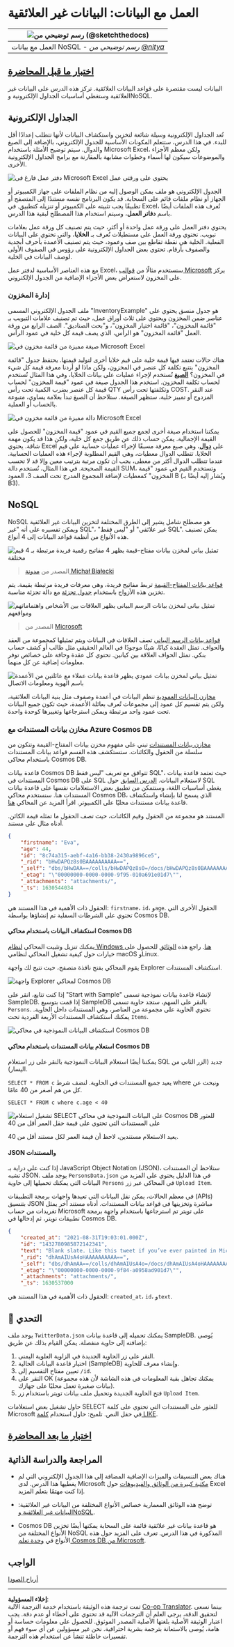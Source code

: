 <!--
CO_OP_TRANSLATOR_METADATA:
{
  "original_hash": "54c5a1c74aecb69d2f9099300a4b7eea",
  "translation_date": "2025-09-04T15:42:05+00:00",
  "source_file": "2-Working-With-Data/06-non-relational/README.md",
  "language_code": "ar"
}
-->
# العمل مع البيانات: البيانات غير العلائقية

|![رسم توضيحي من [(@sketchthedocs)](https://sketchthedocs.dev)](../../sketchnotes/06-NoSQL.png)|
|:---:|
|العمل مع بيانات NoSQL - _رسم توضيحي من [@nitya](https://twitter.com/nitya)_|

## [اختبار ما قبل المحاضرة](https://purple-hill-04aebfb03.1.azurestaticapps.net/quiz/10)

البيانات ليست مقتصرة على قواعد البيانات العلائقية. تركز هذه الدرس على البيانات غير العلائقية وستغطي أساسيات الجداول الإلكترونية وNoSQL.

## الجداول الإلكترونية

تُعد الجداول الإلكترونية وسيلة شائعة لتخزين واستكشاف البيانات لأنها تتطلب إعدادًا أقل للبدء. في هذا الدرس، ستتعلم المكونات الأساسية للجدول الإلكتروني، بالإضافة إلى الصيغ والدوال. سيتم توضيح الأمثلة باستخدام Microsoft Excel، ولكن معظم الأجزاء والموضوعات سيكون لها أسماء وخطوات مشابهة بالمقارنة مع برامج الجداول الإلكترونية الأخرى.

![دفتر عمل فارغ في Microsoft Excel يحتوي على ورقتي عمل](../../../../translated_images/parts-of-spreadsheet.120711c82aa18a45c3e62a491a15bba0a31ab0e9db407ec022702fed8ffd89bf.ar.png)

الجدول الإلكتروني هو ملف يمكن الوصول إليه من نظام الملفات على جهاز الكمبيوتر أو الجهاز أو نظام ملفات قائم على السحابة. قد يكون البرنامج نفسه مستندًا إلى المتصفح أو تطبيقًا يجب تثبيته على الكمبيوتر أو تنزيله كتطبيق. في Excel، تُعرف هذه الملفات أيضًا باسم **دفاتر العمل**، وسيتم استخدام هذا المصطلح لبقية هذا الدرس.

يحتوي دفتر العمل على ورقة عمل واحدة أو أكثر، حيث يتم تصنيف كل ورقة عمل بعلامات تبويب. تحتوي ورقة العمل على مستطيلات تُعرف بـ **الخلايا**، والتي تحتوي على البيانات الفعلية. الخلية هي نقطة تقاطع بين صف وعمود، حيث يتم تصنيف الأعمدة بأحرف أبجدية والصفوف بأرقام. تحتوي بعض الجداول الإلكترونية على رؤوس في الصفوف الأولى لوصف البيانات في الخلية.

مع هذه العناصر الأساسية لدفتر عمل Excel، سنستخدم مثالًا من [قوالب Microsoft](https://templates.office.com/) يركز على المخزون لاستعراض بعض الأجزاء الإضافية من الجدول الإلكتروني.

### إدارة المخزون

ملف الجدول الإلكتروني المسمى "InventoryExample" هو جدول منسق يحتوي على عناصر ضمن المخزون ويحتوي على ثلاث أوراق عمل، حيث تم تصنيف علامات التبويب بـ "قائمة المخزون"، "قائمة اختيار المخزون"، و"بحث الصناديق". الصف الرابع من ورقة العمل "قائمة المخزون" هو الرأس، الذي يصف قيمة كل خلية في عمود الرأس.

![صيغة مميزة من قائمة مخزون في Microsoft Excel](../../../../translated_images/formula-excel.ad1068c220892f5ead570d12f2394897961d31a5043a1dd4e6fc5d7690c7a14e.ar.png)

هناك حالات تعتمد فيها قيمة خلية على قيم خلايا أخرى لتوليد قيمتها. يحتفظ جدول "قائمة المخزون" بتتبع تكلفة كل عنصر في المخزون، ولكن ماذا لو أردنا معرفة قيمة كل شيء في المخزون؟ [**الصيغ**](https://support.microsoft.com/en-us/office/overview-of-formulas-34519a4e-1e8d-4f4b-84d4-d642c4f63263) تُستخدم لإجراء عمليات على بيانات الخلايا، وفي هذا المثال تُستخدم لحساب تكلفة المخزون. استخدم هذا الجدول صيغة في عمود "قيمة المخزون" لحساب قيمة كل عنصر بضرب الكمية تحت رأس QTY وتكلفتها تحت رأس COST. عند النقر المزدوج أو تمييز خلية، ستظهر الصيغة. ستلاحظ أن الصيغ تبدأ بعلامة يساوي، متبوعة بالحساب أو العملية.

![دالة مميزة من قائمة مخزون في Microsoft Excel](../../../../translated_images/function-excel.be2ae4feddc10ca089f3d4363040d93b7fd046c8d4f83ba975ec46483ee99895.ar.png)

يمكننا استخدام صيغة أخرى لجمع جميع القيم في عمود "قيمة المخزون" للحصول على القيمة الإجمالية. يمكن حساب ذلك عن طريق جمع كل خلية، ولكن هذا قد يكون مهمة شاقة. يحتوي Excel على [**دوال**](https://support.microsoft.com/en-us/office/sum-function-043e1c7d-7726-4e80-8f32-07b23e057f89)، وهي صيغ معرفة مسبقًا لإجراء عمليات حسابية على قيم الخلايا. تتطلب الدوال معطيات، وهي القيم المطلوبة لإجراء هذه العمليات الحسابية. عندما تتطلب الدوال أكثر من معطى، يجب أن تكون مرتبة بترتيب معين وإلا قد لا تحسب القيمة الصحيحة. في هذا المثال، تُستخدم دالة SUM، وتستخدم القيم في عمود "قيمة المخزون" كمعطيات لإضافة المجموع المدرج تحت الصف 3، العمود B (ويُشار إليه أيضًا بـ B3).

## NoSQL

NoSQL هو مصطلح شامل يشير إلى الطرق المختلفة لتخزين البيانات غير العلائقية ويمكن تفسيره على أنه "غير SQL"، "غير علائقي" أو "ليس فقط SQL". يمكن تصنيف هذه الأنواع من أنظمة قواعد البيانات إلى 4 أنواع.

![تمثيل بياني لمخزن بيانات مفتاح-قيمة يظهر 4 مفاتيح رقمية فريدة مرتبطة بـ 4 قيم مختلفة](../../../../translated_images/kv-db.e8f2b75686bbdfcba0c827b9272c10ae0821611ea0fe98429b9d13194383afa6.ar.png)
> المصدر من [مدونة Michał Białecki](https://www.michalbialecki.com/2018/03/18/azure-cosmos-db-key-value-database-cloud/)

[قواعد بيانات المفتاح-القيمة](https://docs.microsoft.com/en-us/azure/architecture/data-guide/big-data/non-relational-data#keyvalue-data-stores) تربط مفاتيح فريدة، وهي معرفات فريدة مرتبطة بقيمة. يتم تخزين هذه الأزواج باستخدام [جدول تجزئة](https://www.hackerearth.com/practice/data-structures/hash-tables/basics-of-hash-tables/tutorial/) مع دالة تجزئة مناسبة.

![تمثيل بياني لمخزن بيانات الرسم البياني يظهر العلاقات بين الأشخاص واهتماماتهم ومواقعهم](../../../../translated_images/graph-db.d13629152f79a9dac895b20fa7d841d4d4d6f6008b1382227c3bbd200fd4cfa1.ar.png)
> المصدر من [Microsoft](https://docs.microsoft.com/en-us/azure/cosmos-db/graph/graph-introduction#graph-database-by-example)

[قواعد بيانات الرسم البياني](https://docs.microsoft.com/en-us/azure/architecture/data-guide/big-data/non-relational-data#graph-data-stores) تصف العلاقات في البيانات ويتم تمثيلها كمجموعة من العقد والحواف. تمثل العقدة كيانًا، شيئًا موجودًا في العالم الحقيقي مثل طالب أو كشف حساب بنكي. تمثل الحواف العلاقة بين كيانين. تحتوي كل عقدة وحافة على خصائص توفر معلومات إضافية عن كل منهما.

![تمثيل بياني لمخزن بيانات عمودي يظهر قاعدة بيانات عملاء مع عائلتين من الأعمدة باسم الهوية ومعلومات الاتصال](../../../../translated_images/columnar-db.ffcfe73c3e9063a8c8f93f8ace85e1200863584b1e324eb5159d8ca10f62ec04.ar.png)

[مخازن البيانات العمودية](https://docs.microsoft.com/en-us/azure/architecture/data-guide/big-data/non-relational-data#columnar-data-stores) تنظم البيانات في أعمدة وصفوف مثل بنية البيانات العلائقية، ولكن يتم تقسيم كل عمود إلى مجموعات تُعرف بعائلة الأعمدة، حيث تكون جميع البيانات تحت عمود واحد مرتبطة ويمكن استرجاعها وتغييرها كوحدة واحدة.

### مخازن بيانات المستندات مع Azure Cosmos DB

[مخازن بيانات المستندات](https://docs.microsoft.com/en-us/azure/architecture/data-guide/big-data/non-relational-data#document-data-stores) تبني على مفهوم مخزن بيانات المفتاح-القيمة وتتكون من سلسلة من الحقول والكائنات. ستستكشف هذه القسم قواعد بيانات المستندات باستخدام محاكي Cosmos DB.

قاعدة بيانات Cosmos DB تتوافق مع تعريف "ليس فقط SQL"، حيث تعتمد قاعدة بيانات المستندات في Cosmos DB على SQL لاستعلام البيانات. [الدرس السابق](../05-relational-databases/README.md) حول SQL يغطي أساسيات اللغة، وسنتمكن من تطبيق بعض الاستعلامات نفسها على قاعدة بيانات المستندات هنا. سنستخدم محاكي Cosmos DB، الذي يسمح لنا بإنشاء واستكشاف قاعدة بيانات مستندات محليًا على الكمبيوتر. اقرأ المزيد عن المحاكي [هنا](https://docs.microsoft.com/en-us/azure/cosmos-db/local-emulator?tabs=ssl-netstd21).

المستند هو مجموعة من الحقول وقيم الكائنات، حيث تصف الحقول ما تمثله قيمة الكائن. أدناه مثال على مستند.

```json
{
    "firstname": "Eva",
    "age": 44,
    "id": "8c74a315-aebf-4a16-bb38-2430a9896ce5",
    "_rid": "bHwDAPQz8s0BAAAAAAAAAA==",
    "_self": "dbs/bHwDAA==/colls/bHwDAPQz8s0=/docs/bHwDAPQz8s0BAAAAAAAAAA==/",
    "_etag": "\"00000000-0000-0000-9f95-010a691e01d7\"",
    "_attachments": "attachments/",
    "_ts": 1630544034
}
```

الحقول ذات الأهمية في هذا المستند هي: `firstname`، `id`، و`age`. الحقول الأخرى التي تحتوي على الشرطات السفلية تم إنشاؤها بواسطة Cosmos DB.

#### استكشاف البيانات باستخدام محاكي Cosmos DB

يمكنك تنزيل وتثبيت المحاكي [لنظام Windows هنا](https://aka.ms/cosmosdb-emulator). راجع هذه [الوثائق](https://docs.microsoft.com/en-us/azure/cosmos-db/local-emulator?tabs=ssl-netstd21#run-on-linux-macos) للحصول على خيارات حول كيفية تشغيل المحاكي لنظامي macOS وLinux.

يقوم المحاكي بفتح نافذة متصفح، حيث تتيح لك واجهة Explorer استكشاف المستندات.

![واجهة Explorer لمحاكي Cosmos DB](../../../../translated_images/cosmosdb-emulator-explorer.a1c80b1347206fe2f30f88fc123821636587d04fc5a56a9eb350c7da6b31f361.ar.png)

إذا كنت تتابع، انقر على "Start with Sample" لإنشاء قاعدة بيانات نموذجية تسمى SampleDB. إذا قمت بتوسيع SampleDB بالنقر على السهم، ستجد حاوية تسمى `Persons`. تحتوي الحاوية على مجموعة من العناصر، وهي المستندات داخل الحاوية. يمكنك استكشاف المستندات الأربعة الفردية تحت `Items`.

![استكشاف البيانات النموذجية في محاكي Cosmos DB](../../../../translated_images/cosmosdb-emulator-persons.bf640586a7077c8985dfd3071946465c8e074c722c7c202d6d714de99a93b90a.ar.png)

#### استعلام بيانات المستندات باستخدام محاكي Cosmos DB

يمكننا أيضًا استعلام البيانات النموذجية بالنقر على زر استعلام SQL جديد (الزر الثاني من اليسار).

`SELECT * FROM c` يعيد جميع المستندات في الحاوية. لنضف شرط where ونبحث عن كل من هم أصغر من 40 عامًا.

`SELECT * FROM c where c.age < 40`

![تشغيل استعلام SELECT على البيانات النموذجية في محاكي Cosmos DB للعثور على المستندات التي تحتوي على قيمة حقل العمر أقل من 40](../../../../translated_images/cosmosdb-emulator-persons-query.6905ebb497e3cd047cd96e55a0a03f69ce1b91b2b3d8c147e617b746b22b7e33.ar.png)

يعيد الاستعلام مستندين، لاحظ أن قيمة العمر لكل مستند أقل من 40.

#### JSON والمستندات

إذا كنت على دراية بـ JavaScript Object Notation (JSON)، ستلاحظ أن المستندات تشبه JSON. يوجد ملف `PersonsData.json` في هذا الدليل يحتوي على المزيد من البيانات التي يمكنك تحميلها إلى حاوية `Persons` في المحاكي عبر زر `Upload Item`.

في معظم الحالات، يمكن نقل البيانات التي تعيدها واجهات برمجة التطبيقات (APIs) بتنسيق JSON مباشرة وتخزينها في قواعد بيانات المستندات. أدناه مستند آخر يمثل تغريدات من حساب Microsoft على تويتر تم استرجاعها باستخدام واجهة برمجة تطبيقات تويتر، ثم إدخالها في Cosmos DB.

```json
{
    "created_at": "2021-08-31T19:03:01.000Z",
    "id": "1432780985872142341",
    "text": "Blank slate. Like this tweet if you’ve ever painted in Microsoft Paint before. https://t.co/cFeEs8eOPK",
    "_rid": "dhAmAIUsA4oHAAAAAAAAAA==",
    "_self": "dbs/dhAmAA==/colls/dhAmAIUsA4o=/docs/dhAmAIUsA4oHAAAAAAAAAA==/",
    "_etag": "\"00000000-0000-0000-9f84-a0958ad901d7\"",
    "_attachments": "attachments/",
    "_ts": 1630537000
```

الحقول ذات الأهمية في هذا المستند هي: `created_at`، `id`، و`text`.

## 🚀 التحدي

يوجد ملف `TwitterData.json` يمكنك تحميله إلى قاعدة بيانات SampleDB. يُوصى بإضافته إلى حاوية منفصلة. يمكن القيام بذلك عن طريق:

1. النقر على زر الحاوية الجديدة في الزاوية العلوية اليمنى.
2. اختيار قاعدة البيانات الحالية (SampleDB) وإنشاء معرف للحاوية.
3. تعيين مفتاح التقسيم إلى `/id`.
4. النقر على OK (يمكنك تجاهل بقية المعلومات في هذه الشاشة لأن هذه مجموعة بيانات صغيرة تعمل محليًا على جهازك).
5. فتح الحاوية الجديدة وتحميل ملف بيانات تويتر باستخدام زر `Upload Item`.

حاول تشغيل بعض استعلامات SELECT للعثور على المستندات التي تحتوي على كلمة Microsoft في حقل النص. تلميح: حاول استخدام [كلمة LIKE](https://docs.microsoft.com/en-us/azure/cosmos-db/sql/sql-query-keywords#using-like-with-the--wildcard-character).

## [اختبار ما بعد المحاضرة](https://ff-quizzes.netlify.app/en/ds/)

## المراجعة والدراسة الذاتية

- هناك بعض التنسيقات والميزات الإضافية المضافة إلى هذا الجدول الإلكتروني التي لم يغطيها هذا الدرس. لدى Microsoft [مكتبة كبيرة من الوثائق والفيديوهات](https://support.microsoft.com/excel) حول Excel إذا كنت مهتمًا بتعلم المزيد.

- توضح هذه الوثائق المعمارية خصائص الأنواع المختلفة من البيانات غير العلائقية: [البيانات غير العلائقية وNoSQL](https://docs.microsoft.com/en-us/azure/architecture/data-guide/big-data/non-relational-data).

- Cosmos DB هو قاعدة بيانات غير علائقية قائمة على السحابة يمكنها أيضًا تخزين الأنواع المختلفة من NoSQL المذكورة في هذا الدرس. تعرف على المزيد حول هذه الأنواع في [وحدة تعلم Cosmos DB من Microsoft](https://docs.microsoft.com/en-us/learn/paths/work-with-nosql-data-in-azure-cosmos-db/).

## الواجب

[أرباح الصودا](assignment.md)

---

**إخلاء المسؤولية**:  
تمت ترجمة هذه الوثيقة باستخدام خدمة الترجمة الآلية [Co-op Translator](https://github.com/Azure/co-op-translator). بينما نسعى لتحقيق الدقة، يرجى العلم أن الترجمات الآلية قد تحتوي على أخطاء أو عدم دقة. يجب اعتبار الوثيقة الأصلية بلغتها الأصلية المصدر الموثوق. للحصول على معلومات حساسة أو هامة، يُوصى بالاستعانة بترجمة بشرية احترافية. نحن غير مسؤولين عن أي سوء فهم أو تفسيرات خاطئة تنشأ عن استخدام هذه الترجمة.